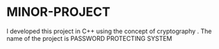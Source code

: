 # MINOR-PROJECT
I developed this project in C++ using the concept of cryptography . The name of the project is PASSWORD PROTECTING SYSTEM

